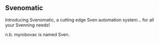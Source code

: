 ## Svenomatic

Introducing Svenomatic, a cutting edge Sven automation system... for all your Svenning needs!

n.b. myrobovac is named Sven.
